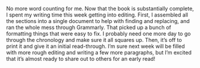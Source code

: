 No more word counting for me. Now that the book is substantially complete, I spent my writing time this week getting into editing. First, I assembled all the sections into a single document to help with finding and replacing, and ran the whole mess through Grammarly. That picked up a bunch of formatting things that were easy to fix. I probably need one more day to go through the chronology and make sure it all squares up. Then, it’s off to print it and give it an initial read-through. I’m sure next week will be filled with more rough editing and writing a few more paragraphs, but I’m excited that it’s almost ready to share out to others for an early read!